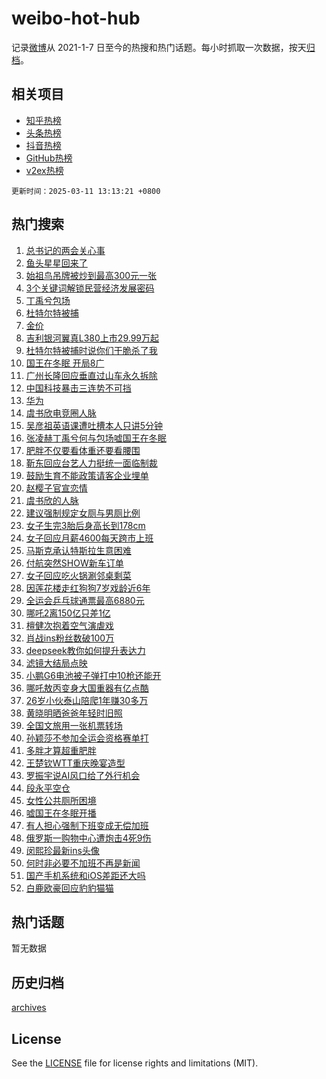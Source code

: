 # weibo-hot-hub

记录[微博](https://www.weibo.com)从 2021-1-7 日至今的热搜和热门话题。每小时抓取一次数据，按天[归档](archives)。

## 相关项目

- [知乎热榜](https://github.com/lonnyzhang423/zhihu-hot-hub)
- [头条热榜](https://github.com/lonnyzhang423/toutiao-hot-hub)
- [抖音热榜](https://github.com/lonnyzhang423/douyin-hot-hub)
- [GitHub热榜](https://github.com/lonnyzhang423/github-hot-hub)
- [v2ex热榜](https://github.com/lonnyzhang423/v2ex-hot-hub)


`更新时间：2025-03-11 13:13:21 +0800`

## 热门搜索

1. [总书记的两会关心事](https://m.weibo.cn/search?containerid=100103type%3D1%26t%3D10%26q%3D%23%E6%80%BB%E4%B9%A6%E8%AE%B0%E7%9A%84%E4%B8%A4%E4%BC%9A%E5%85%B3%E5%BF%83%E4%BA%8B%23&stream_entry_id=51&isnewpage=1&extparam=seat%3D1%26pos%3D0%26cate%3D10103%26filter_type%3Drealtimehot%26q%3D%2523%25E6%2580%25BB%25E4%25B9%25A6%25E8%25AE%25B0%25E7%259A%2584%25E4%25B8%25A4%25E4%25BC%259A%25E5%2585%25B3%25E5%25BF%2583%25E4%25BA%258B%2523%26dgr%3D0%26stream_entry_id%3D51%26c_type%3D51%26display_time%3D1741669999%26pre_seqid%3D17416699999420315971701)
1. [鱼头星星回来了](https://m.weibo.cn/search?containerid=100103type%3D1%26t%3D10%26q%3D%23%E9%B1%BC%E5%A4%B4%E6%98%9F%E6%98%9F%E5%9B%9E%E6%9D%A5%E4%BA%86%23&stream_entry_id=31&isnewpage=1&extparam=seat%3D1%26pos%3D0%26cate%3D5001%26band_rank%3D1%26q%3D%2523%25E9%25B1%25BC%25E5%25A4%25B4%25E6%2598%259F%25E6%2598%259F%25E5%259B%259E%25E6%259D%25A5%25E4%25BA%2586%2523%26dgr%3D0%26stream_entry_id%3D31%26flag%3D1%26lcate%3D5001%26filter_type%3Drealtimehot%26realpos%3D1%26c_type%3D31%26display_time%3D1741669999%26pre_seqid%3D17416699999420315971701)
1. [始祖鸟吊牌被炒到最高300元一张](https://m.weibo.cn/search?containerid=100103type%3D1%26t%3D10%26q%3D%23%E5%A7%8B%E7%A5%96%E9%B8%9F%E5%90%8A%E7%89%8C%E8%A2%AB%E7%82%92%E5%88%B0%E6%9C%80%E9%AB%98300%E5%85%83%E4%B8%80%E5%BC%A0%23&stream_entry_id=31&isnewpage=1&extparam=seat%3D1%26pos%3D1%26cate%3D5001%26band_rank%3D2%26q%3D%2523%25E5%25A7%258B%25E7%25A5%2596%25E9%25B8%259F%25E5%2590%258A%25E7%2589%258C%25E8%25A2%25AB%25E7%2582%2592%25E5%2588%25B0%25E6%259C%2580%25E9%25AB%2598300%25E5%2585%2583%25E4%25B8%2580%25E5%25BC%25A0%2523%26dgr%3D0%26stream_entry_id%3D31%26flag%3D1%26lcate%3D5001%26filter_type%3Drealtimehot%26realpos%3D2%26c_type%3D31%26display_time%3D1741669999%26pre_seqid%3D17416699999420315971701)
1. [3个关键词解锁民营经济发展密码](https://m.weibo.cn/search?containerid=100103type%3D1%26t%3D10%26q%3D%233%E4%B8%AA%E5%85%B3%E9%94%AE%E8%AF%8D%E8%A7%A3%E9%94%81%E6%B0%91%E8%90%A5%E7%BB%8F%E6%B5%8E%E5%8F%91%E5%B1%95%E5%AF%86%E7%A0%81%23&stream_entry_id=31&isnewpage=1&extparam=seat%3D1%26pos%3D2%26cate%3D5001%26band_rank%3D3%26q%3D%25233%25E4%25B8%25AA%25E5%2585%25B3%25E9%2594%25AE%25E8%25AF%258D%25E8%25A7%25A3%25E9%2594%2581%25E6%25B0%2591%25E8%2590%25A5%25E7%25BB%258F%25E6%25B5%258E%25E5%258F%2591%25E5%25B1%2595%25E5%25AF%2586%25E7%25A0%2581%2523%26dgr%3D0%26stream_entry_id%3D31%26flag%3D1%26lcate%3D5001%26filter_type%3Drealtimehot%26realpos%3D3%26c_type%3D31%26display_time%3D1741669999%26pre_seqid%3D17416699999420315971701)
1. [丁禹兮包场](https://m.weibo.cn/search?containerid=100103type%3D1%26t%3D10%26q%3D%E4%B8%81%E7%A6%B9%E5%85%AE%E5%8C%85%E5%9C%BA&stream_entry_id=31&isnewpage=1&extparam=seat%3D1%26pos%3D3%26cate%3D5001%26band_rank%3D4%26q%3D%25E4%25B8%2581%25E7%25A6%25B9%25E5%2585%25AE%25E5%258C%2585%25E5%259C%25BA%26dgr%3D0%26stream_entry_id%3D31%26flag%3D1%26lcate%3D5001%26filter_type%3Drealtimehot%26realpos%3D4%26c_type%3D31%26display_time%3D1741669999%26pre_seqid%3D17416699999420315971701)
1. [杜特尔特被捕](https://m.weibo.cn/search?containerid=100103type%3D1%26t%3D10%26q%3D%23%E6%9D%9C%E7%89%B9%E5%B0%94%E7%89%B9%E8%A2%AB%E6%8D%95%23&stream_entry_id=31&isnewpage=1&extparam=seat%3D1%26pos%3D4%26cate%3D5001%26band_rank%3D5%26q%3D%2523%25E6%259D%259C%25E7%2589%25B9%25E5%25B0%2594%25E7%2589%25B9%25E8%25A2%25AB%25E6%258D%2595%2523%26dgr%3D0%26stream_entry_id%3D31%26flag%3D0%26lcate%3D5001%26filter_type%3Drealtimehot%26realpos%3D5%26c_type%3D31%26display_time%3D1741669999%26pre_seqid%3D17416699999420315971701)
1. [金价](https://m.weibo.cn/search?containerid=100103type%3D1%26t%3D10%26q%3D%E9%87%91%E4%BB%B7&stream_entry_id=31&isnewpage=1&extparam=seat%3D1%26pos%3D5%26cate%3D5001%26band_rank%3D6%26q%3D%25E9%2587%2591%25E4%25BB%25B7%26dgr%3D0%26stream_entry_id%3D31%26flag%3D2%26lcate%3D5001%26filter_type%3Drealtimehot%26realpos%3D6%26c_type%3D31%26display_time%3D1741669999%26pre_seqid%3D17416699999420315971701)
1. [吉利银河翼真L380上市29.99万起](https://m.weibo.cn/search?containerid=100103type%3D1%26t%3D10%26q%3D%23%E5%90%89%E5%88%A9%E9%93%B6%E6%B2%B3%E7%BF%BC%E7%9C%9FL380%E4%B8%8A%E5%B8%8229.99%E4%B8%87%E8%B5%B7%23&stream_entry_id=31&isnewpage=1&extparam=seat%3D1%26pos%3D6%26cate%3D5001%26band_rank%3D7%26q%3D%2523%25E5%2590%2589%25E5%2588%25A9%25E9%2593%25B6%25E6%25B2%25B3%25E7%25BF%25BC%25E7%259C%259FL380%25E4%25B8%258A%25E5%25B8%258229.99%25E4%25B8%2587%25E8%25B5%25B7%2523%26dgr%3D0%26stream_entry_id%3D31%26adid%3D278827%26c_type%3D31%26is_ad_pos%3D1%26filter_type%3Drealtimehot%26topic_ad%3D1%26lcate%3D5001%26display_time%3D1741669999%26pre_seqid%3D17416699999420315971701)
1. [杜特尔特被捕时说你们干脆杀了我](https://m.weibo.cn/search?containerid=100103type%3D1%26t%3D10%26q%3D%23%E6%9D%9C%E7%89%B9%E5%B0%94%E7%89%B9%E8%A2%AB%E6%8D%95%E6%97%B6%E8%AF%B4%E4%BD%A0%E4%BB%AC%E5%B9%B2%E8%84%86%E6%9D%80%E4%BA%86%E6%88%91%23&stream_entry_id=31&isnewpage=1&extparam=seat%3D1%26pos%3D7%26cate%3D5001%26band_rank%3D7%26q%3D%2523%25E6%259D%259C%25E7%2589%25B9%25E5%25B0%2594%25E7%2589%25B9%25E8%25A2%25AB%25E6%258D%2595%25E6%2597%25B6%25E8%25AF%25B4%25E4%25BD%25A0%25E4%25BB%25AC%25E5%25B9%25B2%25E8%2584%2586%25E6%259D%2580%25E4%25BA%2586%25E6%2588%2591%2523%26dgr%3D0%26stream_entry_id%3D31%26flag%3D1%26lcate%3D5001%26filter_type%3Drealtimehot%26realpos%3D7%26c_type%3D31%26display_time%3D1741669999%26pre_seqid%3D17416699999420315971701)
1. [国王在冬眠 开局8广](https://m.weibo.cn/search?containerid=100103type%3D1%26t%3D10%26q%3D%E5%9B%BD%E7%8E%8B%E5%9C%A8%E5%86%AC%E7%9C%A0+%E5%BC%80%E5%B1%808%E5%B9%BF&stream_entry_id=31&isnewpage=1&extparam=seat%3D1%26pos%3D8%26cate%3D5001%26band_rank%3D8%26q%3D%25E5%259B%25BD%25E7%258E%258B%25E5%259C%25A8%25E5%2586%25AC%25E7%259C%25A0%2520%25E5%25BC%2580%25E5%25B1%25808%25E5%25B9%25BF%26dgr%3D0%26stream_entry_id%3D31%26flag%3D1%26lcate%3D5001%26filter_type%3Drealtimehot%26realpos%3D8%26c_type%3D31%26display_time%3D1741669999%26pre_seqid%3D17416699999420315971701)
1. [广州长隆回应垂直过山车永久拆除](https://m.weibo.cn/search?containerid=100103type%3D1%26t%3D10%26q%3D%23%E5%B9%BF%E5%B7%9E%E9%95%BF%E9%9A%86%E5%9B%9E%E5%BA%94%E5%9E%82%E7%9B%B4%E8%BF%87%E5%B1%B1%E8%BD%A6%E6%B0%B8%E4%B9%85%E6%8B%86%E9%99%A4%23&stream_entry_id=31&isnewpage=1&extparam=seat%3D1%26pos%3D9%26cate%3D5001%26band_rank%3D9%26q%3D%2523%25E5%25B9%25BF%25E5%25B7%259E%25E9%2595%25BF%25E9%259A%2586%25E5%259B%259E%25E5%25BA%2594%25E5%259E%2582%25E7%259B%25B4%25E8%25BF%2587%25E5%25B1%25B1%25E8%25BD%25A6%25E6%25B0%25B8%25E4%25B9%2585%25E6%258B%2586%25E9%2599%25A4%2523%26dgr%3D0%26stream_entry_id%3D31%26flag%3D0%26lcate%3D5001%26filter_type%3Drealtimehot%26realpos%3D9%26c_type%3D31%26display_time%3D1741669999%26pre_seqid%3D17416699999420315971701)
1. [中国科技暴击三连势不可挡](https://m.weibo.cn/search?containerid=100103type%3D1%26t%3D10%26q%3D%23%E4%B8%AD%E5%9B%BD%E7%A7%91%E6%8A%80%E6%9A%B4%E5%87%BB%E4%B8%89%E8%BF%9E%E5%8A%BF%E4%B8%8D%E5%8F%AF%E6%8C%A1%23&stream_entry_id=31&isnewpage=1&extparam=seat%3D1%26pos%3D10%26cate%3D5001%26band_rank%3D10%26q%3D%2523%25E4%25B8%25AD%25E5%259B%25BD%25E7%25A7%2591%25E6%258A%2580%25E6%259A%25B4%25E5%2587%25BB%25E4%25B8%2589%25E8%25BF%259E%25E5%258A%25BF%25E4%25B8%258D%25E5%258F%25AF%25E6%258C%25A1%2523%26dgr%3D0%26stream_entry_id%3D31%26flag%3D0%26lcate%3D5001%26filter_type%3Drealtimehot%26realpos%3D10%26c_type%3D31%26display_time%3D1741669999%26pre_seqid%3D17416699999420315971701)
1. [华为](https://m.weibo.cn/search?containerid=100103type%3D1%26t%3D10%26q%3D%E5%8D%8E%E4%B8%BA&stream_entry_id=31&isnewpage=1&extparam=seat%3D1%26pos%3D11%26cate%3D5001%26band_rank%3D11%26q%3D%25E5%258D%258E%25E4%25B8%25BA%26dgr%3D0%26stream_entry_id%3D31%26flag%3D1%26lcate%3D5001%26filter_type%3Drealtimehot%26realpos%3D11%26c_type%3D31%26display_time%3D1741669999%26pre_seqid%3D17416699999420315971701)
1. [虞书欣电竞圈人脉](https://m.weibo.cn/search?containerid=100103type%3D1%26t%3D10%26q%3D%23%E8%99%9E%E4%B9%A6%E6%AC%A3%E7%94%B5%E7%AB%9E%E5%9C%88%E4%BA%BA%E8%84%89%23&stream_entry_id=31&isnewpage=1&extparam=seat%3D1%26pos%3D12%26cate%3D5001%26band_rank%3D12%26q%3D%2523%25E8%2599%259E%25E4%25B9%25A6%25E6%25AC%25A3%25E7%2594%25B5%25E7%25AB%259E%25E5%259C%2588%25E4%25BA%25BA%25E8%2584%2589%2523%26dgr%3D0%26stream_entry_id%3D31%26flag%3D1%26lcate%3D5001%26filter_type%3Drealtimehot%26realpos%3D12%26c_type%3D31%26display_time%3D1741669999%26pre_seqid%3D17416699999420315971701)
1. [吴彦祖英语课遭吐槽本人只讲5分钟](https://m.weibo.cn/search?containerid=100103type%3D1%26t%3D10%26q%3D%23%E5%90%B4%E5%BD%A6%E7%A5%96%E8%8B%B1%E8%AF%AD%E8%AF%BE%E9%81%AD%E5%90%90%E6%A7%BD%E6%9C%AC%E4%BA%BA%E5%8F%AA%E8%AE%B25%E5%88%86%E9%92%9F%23&stream_entry_id=31&isnewpage=1&extparam=seat%3D1%26pos%3D13%26cate%3D5001%26band_rank%3D13%26q%3D%2523%25E5%2590%25B4%25E5%25BD%25A6%25E7%25A5%2596%25E8%258B%25B1%25E8%25AF%25AD%25E8%25AF%25BE%25E9%2581%25AD%25E5%2590%2590%25E6%25A7%25BD%25E6%259C%25AC%25E4%25BA%25BA%25E5%258F%25AA%25E8%25AE%25B25%25E5%2588%2586%25E9%2592%259F%2523%26dgr%3D0%26stream_entry_id%3D31%26flag%3D1%26lcate%3D5001%26filter_type%3Drealtimehot%26realpos%3D13%26c_type%3D31%26display_time%3D1741669999%26pre_seqid%3D17416699999420315971701)
1. [张凌赫丁禹兮何与包场嘘国王在冬眠](https://m.weibo.cn/search?containerid=100103type%3D1%26t%3D10%26q%3D%23%E5%BC%A0%E5%87%8C%E8%B5%AB%E4%B8%81%E7%A6%B9%E5%85%AE%E4%BD%95%E4%B8%8E%E5%8C%85%E5%9C%BA%E5%98%98%E5%9B%BD%E7%8E%8B%E5%9C%A8%E5%86%AC%E7%9C%A0%23&stream_entry_id=31&isnewpage=1&extparam=seat%3D1%26pos%3D14%26cate%3D5001%26band_rank%3D14%26q%3D%2523%25E5%25BC%25A0%25E5%2587%258C%25E8%25B5%25AB%25E4%25B8%2581%25E7%25A6%25B9%25E5%2585%25AE%25E4%25BD%2595%25E4%25B8%258E%25E5%258C%2585%25E5%259C%25BA%25E5%2598%2598%25E5%259B%25BD%25E7%258E%258B%25E5%259C%25A8%25E5%2586%25AC%25E7%259C%25A0%2523%26dgr%3D0%26stream_entry_id%3D31%26flag%3D1%26lcate%3D5001%26filter_type%3Drealtimehot%26realpos%3D14%26c_type%3D31%26display_time%3D1741669999%26pre_seqid%3D17416699999420315971701)
1. [肥胖不仅要看体重还要看腰围](https://m.weibo.cn/search?containerid=100103type%3D1%26t%3D10%26q%3D%23%E8%82%A5%E8%83%96%E4%B8%8D%E4%BB%85%E8%A6%81%E7%9C%8B%E4%BD%93%E9%87%8D%E8%BF%98%E8%A6%81%E7%9C%8B%E8%85%B0%E5%9B%B4%23&stream_entry_id=31&isnewpage=1&extparam=seat%3D1%26pos%3D15%26cate%3D5001%26band_rank%3D15%26q%3D%2523%25E8%2582%25A5%25E8%2583%2596%25E4%25B8%258D%25E4%25BB%2585%25E8%25A6%2581%25E7%259C%258B%25E4%25BD%2593%25E9%2587%258D%25E8%25BF%2598%25E8%25A6%2581%25E7%259C%258B%25E8%2585%25B0%25E5%259B%25B4%2523%26dgr%3D0%26stream_entry_id%3D31%26flag%3D1%26lcate%3D5001%26filter_type%3Drealtimehot%26realpos%3D15%26c_type%3D31%26display_time%3D1741669999%26pre_seqid%3D17416699999420315971701)
1. [靳东回应台艺人力挺统一面临制裁](https://m.weibo.cn/search?containerid=100103type%3D1%26t%3D10%26q%3D%23%E9%9D%B3%E4%B8%9C%E5%9B%9E%E5%BA%94%E5%8F%B0%E8%89%BA%E4%BA%BA%E5%8A%9B%E6%8C%BA%E7%BB%9F%E4%B8%80%E9%9D%A2%E4%B8%B4%E5%88%B6%E8%A3%81%23&stream_entry_id=31&isnewpage=1&extparam=seat%3D1%26pos%3D16%26cate%3D5001%26band_rank%3D16%26q%3D%2523%25E9%259D%25B3%25E4%25B8%259C%25E5%259B%259E%25E5%25BA%2594%25E5%258F%25B0%25E8%2589%25BA%25E4%25BA%25BA%25E5%258A%259B%25E6%258C%25BA%25E7%25BB%259F%25E4%25B8%2580%25E9%259D%25A2%25E4%25B8%25B4%25E5%2588%25B6%25E8%25A3%2581%2523%26dgr%3D0%26stream_entry_id%3D31%26flag%3D0%26lcate%3D5001%26filter_type%3Drealtimehot%26realpos%3D16%26c_type%3D31%26display_time%3D1741669999%26pre_seqid%3D17416699999420315971701)
1. [鼓励生育不能政策请客企业埋单](https://m.weibo.cn/search?containerid=100103type%3D1%26t%3D10%26q%3D%23%E9%BC%93%E5%8A%B1%E7%94%9F%E8%82%B2%E4%B8%8D%E8%83%BD%E6%94%BF%E7%AD%96%E8%AF%B7%E5%AE%A2%E4%BC%81%E4%B8%9A%E5%9F%8B%E5%8D%95%23&stream_entry_id=31&isnewpage=1&extparam=seat%3D1%26pos%3D17%26cate%3D5001%26band_rank%3D17%26q%3D%2523%25E9%25BC%2593%25E5%258A%25B1%25E7%2594%259F%25E8%2582%25B2%25E4%25B8%258D%25E8%2583%25BD%25E6%2594%25BF%25E7%25AD%2596%25E8%25AF%25B7%25E5%25AE%25A2%25E4%25BC%2581%25E4%25B8%259A%25E5%259F%258B%25E5%258D%2595%2523%26dgr%3D0%26stream_entry_id%3D31%26flag%3D1%26lcate%3D5001%26filter_type%3Drealtimehot%26realpos%3D17%26c_type%3D31%26display_time%3D1741669999%26pre_seqid%3D17416699999420315971701)
1. [赵樱子官宣恋情](https://m.weibo.cn/search?containerid=100103type%3D1%26t%3D10%26q%3D%23%E8%B5%B5%E6%A8%B1%E5%AD%90%E5%AE%98%E5%AE%A3%E6%81%8B%E6%83%85%23&stream_entry_id=31&isnewpage=1&extparam=seat%3D1%26pos%3D18%26cate%3D5001%26band_rank%3D18%26q%3D%2523%25E8%25B5%25B5%25E6%25A8%25B1%25E5%25AD%2590%25E5%25AE%2598%25E5%25AE%25A3%25E6%2581%258B%25E6%2583%2585%2523%26dgr%3D0%26stream_entry_id%3D31%26flag%3D2%26lcate%3D5001%26filter_type%3Drealtimehot%26realpos%3D18%26c_type%3D31%26display_time%3D1741669999%26pre_seqid%3D17416699999420315971701)
1. [虞书欣的人脉](https://m.weibo.cn/search?containerid=100103type%3D1%26t%3D10%26q%3D%23%E8%99%9E%E4%B9%A6%E6%AC%A3%E7%9A%84%E4%BA%BA%E8%84%89%23&stream_entry_id=31&isnewpage=1&extparam=seat%3D1%26pos%3D19%26cate%3D5001%26band_rank%3D19%26q%3D%2523%25E8%2599%259E%25E4%25B9%25A6%25E6%25AC%25A3%25E7%259A%2584%25E4%25BA%25BA%25E8%2584%2589%2523%26dgr%3D0%26stream_entry_id%3D31%26flag%3D1%26lcate%3D5001%26filter_type%3Drealtimehot%26realpos%3D19%26c_type%3D31%26display_time%3D1741669999%26pre_seqid%3D17416699999420315971701)
1. [建议强制规定女厕与男厕比例](https://m.weibo.cn/search?containerid=100103type%3D1%26t%3D10%26q%3D%23%E5%BB%BA%E8%AE%AE%E5%BC%BA%E5%88%B6%E8%A7%84%E5%AE%9A%E5%A5%B3%E5%8E%95%E4%B8%8E%E7%94%B7%E5%8E%95%E6%AF%94%E4%BE%8B%23&stream_entry_id=31&isnewpage=1&extparam=seat%3D1%26pos%3D20%26cate%3D5001%26band_rank%3D20%26q%3D%2523%25E5%25BB%25BA%25E8%25AE%25AE%25E5%25BC%25BA%25E5%2588%25B6%25E8%25A7%2584%25E5%25AE%259A%25E5%25A5%25B3%25E5%258E%2595%25E4%25B8%258E%25E7%2594%25B7%25E5%258E%2595%25E6%25AF%2594%25E4%25BE%258B%2523%26dgr%3D0%26stream_entry_id%3D31%26flag%3D1%26lcate%3D5001%26filter_type%3Drealtimehot%26realpos%3D20%26c_type%3D31%26display_time%3D1741669999%26pre_seqid%3D17416699999420315971701)
1. [女子生完3胎后身高长到178cm](https://m.weibo.cn/search?containerid=100103type%3D1%26t%3D10%26q%3D%23%E5%A5%B3%E5%AD%90%E7%94%9F%E5%AE%8C3%E8%83%8E%E5%90%8E%E8%BA%AB%E9%AB%98%E9%95%BF%E5%88%B0178cm%23&stream_entry_id=31&isnewpage=1&extparam=seat%3D1%26pos%3D21%26cate%3D5001%26band_rank%3D21%26q%3D%2523%25E5%25A5%25B3%25E5%25AD%2590%25E7%2594%259F%25E5%25AE%258C3%25E8%2583%258E%25E5%2590%258E%25E8%25BA%25AB%25E9%25AB%2598%25E9%2595%25BF%25E5%2588%25B0178cm%2523%26dgr%3D0%26stream_entry_id%3D31%26flag%3D0%26lcate%3D5001%26filter_type%3Drealtimehot%26realpos%3D21%26c_type%3D31%26display_time%3D1741669999%26pre_seqid%3D17416699999420315971701)
1. [女子回应月薪4600每天跨市上班](https://m.weibo.cn/search?containerid=100103type%3D1%26t%3D10%26q%3D%23%E5%A5%B3%E5%AD%90%E5%9B%9E%E5%BA%94%E6%9C%88%E8%96%AA4600%E6%AF%8F%E5%A4%A9%E8%B7%A8%E5%B8%82%E4%B8%8A%E7%8F%AD%23&stream_entry_id=31&isnewpage=1&extparam=seat%3D1%26pos%3D22%26cate%3D5001%26band_rank%3D22%26q%3D%2523%25E5%25A5%25B3%25E5%25AD%2590%25E5%259B%259E%25E5%25BA%2594%25E6%259C%2588%25E8%2596%25AA4600%25E6%25AF%258F%25E5%25A4%25A9%25E8%25B7%25A8%25E5%25B8%2582%25E4%25B8%258A%25E7%258F%25AD%2523%26dgr%3D0%26stream_entry_id%3D31%26flag%3D0%26lcate%3D5001%26filter_type%3Drealtimehot%26realpos%3D22%26c_type%3D31%26display_time%3D1741669999%26pre_seqid%3D17416699999420315971701)
1. [马斯克承认特斯拉生意困难](https://m.weibo.cn/search?containerid=100103type%3D1%26t%3D10%26q%3D%23%E9%A9%AC%E6%96%AF%E5%85%8B%E6%89%BF%E8%AE%A4%E7%89%B9%E6%96%AF%E6%8B%89%E7%94%9F%E6%84%8F%E5%9B%B0%E9%9A%BE%23&stream_entry_id=31&isnewpage=1&extparam=seat%3D1%26pos%3D23%26cate%3D5001%26band_rank%3D23%26q%3D%2523%25E9%25A9%25AC%25E6%2596%25AF%25E5%2585%258B%25E6%2589%25BF%25E8%25AE%25A4%25E7%2589%25B9%25E6%2596%25AF%25E6%258B%2589%25E7%2594%259F%25E6%2584%258F%25E5%259B%25B0%25E9%259A%25BE%2523%26dgr%3D0%26stream_entry_id%3D31%26flag%3D1%26lcate%3D5001%26filter_type%3Drealtimehot%26realpos%3D23%26c_type%3D31%26display_time%3D1741669999%26pre_seqid%3D17416699999420315971701)
1. [付航突然SHOW新车订单](https://m.weibo.cn/search?containerid=100103type%3D1%26t%3D10%26q%3D%23%E4%BB%98%E8%88%AA%E7%AA%81%E7%84%B6SHOW%E6%96%B0%E8%BD%A6%E8%AE%A2%E5%8D%95%23&stream_entry_id=31&isnewpage=1&extparam=seat%3D1%26pos%3D24%26cate%3D5001%26band_rank%3D24%26q%3D%2523%25E4%25BB%2598%25E8%2588%25AA%25E7%25AA%2581%25E7%2584%25B6SHOW%25E6%2596%25B0%25E8%25BD%25A6%25E8%25AE%25A2%25E5%258D%2595%2523%26dgr%3D0%26stream_entry_id%3D31%26adid%3D278814%26flag%3D1%26c_type%3D31%26filter_type%3Drealtimehot%26realpos%3D24%26lcate%3D5001%26display_time%3D1741669999%26pre_seqid%3D17416699999420315971701)
1. [女子回应吃火锅涮邻桌剩菜](https://m.weibo.cn/search?containerid=100103type%3D1%26t%3D10%26q%3D%23%E5%A5%B3%E5%AD%90%E5%9B%9E%E5%BA%94%E5%90%83%E7%81%AB%E9%94%85%E6%B6%AE%E9%82%BB%E6%A1%8C%E5%89%A9%E8%8F%9C%23&stream_entry_id=31&isnewpage=1&extparam=seat%3D1%26pos%3D25%26cate%3D5001%26band_rank%3D25%26q%3D%2523%25E5%25A5%25B3%25E5%25AD%2590%25E5%259B%259E%25E5%25BA%2594%25E5%2590%2583%25E7%2581%25AB%25E9%2594%2585%25E6%25B6%25AE%25E9%2582%25BB%25E6%25A1%258C%25E5%2589%25A9%25E8%258F%259C%2523%26dgr%3D0%26stream_entry_id%3D31%26flag%3D1%26lcate%3D5001%26filter_type%3Drealtimehot%26realpos%3D25%26c_type%3D31%26display_time%3D1741669999%26pre_seqid%3D17416699999420315971701)
1. [因莲花楼走红狗狗7岁戏龄近6年](https://m.weibo.cn/search?containerid=100103type%3D1%26t%3D10%26q%3D%23%E5%9B%A0%E8%8E%B2%E8%8A%B1%E6%A5%BC%E8%B5%B0%E7%BA%A2%E7%8B%97%E7%8B%977%E5%B2%81%E6%88%8F%E9%BE%84%E8%BF%916%E5%B9%B4%23&stream_entry_id=31&isnewpage=1&extparam=seat%3D1%26pos%3D26%26cate%3D5001%26band_rank%3D26%26q%3D%2523%25E5%259B%25A0%25E8%258E%25B2%25E8%258A%25B1%25E6%25A5%25BC%25E8%25B5%25B0%25E7%25BA%25A2%25E7%258B%2597%25E7%258B%25977%25E5%25B2%2581%25E6%2588%258F%25E9%25BE%2584%25E8%25BF%25916%25E5%25B9%25B4%2523%26dgr%3D0%26stream_entry_id%3D31%26flag%3D0%26lcate%3D5001%26filter_type%3Drealtimehot%26realpos%3D26%26c_type%3D31%26display_time%3D1741669999%26pre_seqid%3D17416699999420315971701)
1. [全运会乒乓球通票最高6880元](https://m.weibo.cn/search?containerid=100103type%3D1%26t%3D10%26q%3D%23%E5%85%A8%E8%BF%90%E4%BC%9A%E4%B9%92%E4%B9%93%E7%90%83%E9%80%9A%E7%A5%A8%E6%9C%80%E9%AB%986880%E5%85%83%23&stream_entry_id=31&isnewpage=1&extparam=seat%3D1%26pos%3D27%26cate%3D5001%26band_rank%3D27%26q%3D%2523%25E5%2585%25A8%25E8%25BF%2590%25E4%25BC%259A%25E4%25B9%2592%25E4%25B9%2593%25E7%2590%2583%25E9%2580%259A%25E7%25A5%25A8%25E6%259C%2580%25E9%25AB%25986880%25E5%2585%2583%2523%26dgr%3D0%26stream_entry_id%3D31%26flag%3D1%26lcate%3D5001%26filter_type%3Drealtimehot%26realpos%3D27%26c_type%3D31%26display_time%3D1741669999%26pre_seqid%3D17416699999420315971701)
1. [哪吒2离150亿只差1亿](https://m.weibo.cn/search?containerid=100103type%3D1%26t%3D10%26q%3D%23%E5%93%AA%E5%90%922%E7%A6%BB150%E4%BA%BF%E5%8F%AA%E5%B7%AE1%E4%BA%BF%23&stream_entry_id=31&isnewpage=1&extparam=seat%3D1%26pos%3D28%26cate%3D5001%26band_rank%3D28%26q%3D%2523%25E5%2593%25AA%25E5%2590%25922%25E7%25A6%25BB150%25E4%25BA%25BF%25E5%258F%25AA%25E5%25B7%25AE1%25E4%25BA%25BF%2523%26dgr%3D0%26stream_entry_id%3D31%26flag%3D1%26lcate%3D5001%26filter_type%3Drealtimehot%26realpos%3D28%26c_type%3D31%26display_time%3D1741669999%26pre_seqid%3D17416699999420315971701)
1. [檀健次抱着空气演虐戏](https://m.weibo.cn/search?containerid=100103type%3D1%26t%3D10%26q%3D%23%E6%AA%80%E5%81%A5%E6%AC%A1%E6%8A%B1%E7%9D%80%E7%A9%BA%E6%B0%94%E6%BC%94%E8%99%90%E6%88%8F%23&stream_entry_id=31&isnewpage=1&extparam=seat%3D1%26pos%3D29%26cate%3D5001%26band_rank%3D29%26q%3D%2523%25E6%25AA%2580%25E5%2581%25A5%25E6%25AC%25A1%25E6%258A%25B1%25E7%259D%2580%25E7%25A9%25BA%25E6%25B0%2594%25E6%25BC%2594%25E8%2599%2590%25E6%2588%258F%2523%26dgr%3D0%26stream_entry_id%3D31%26flag%3D1%26lcate%3D5001%26filter_type%3Drealtimehot%26realpos%3D29%26c_type%3D31%26display_time%3D1741669999%26pre_seqid%3D17416699999420315971701)
1. [肖战ins粉丝数破100万](https://m.weibo.cn/search?containerid=100103type%3D1%26t%3D10%26q%3D%23%E8%82%96%E6%88%98ins%E7%B2%89%E4%B8%9D%E6%95%B0%E7%A0%B4100%E4%B8%87%23&stream_entry_id=31&isnewpage=1&extparam=seat%3D1%26pos%3D30%26cate%3D5001%26band_rank%3D30%26q%3D%2523%25E8%2582%2596%25E6%2588%2598ins%25E7%25B2%2589%25E4%25B8%259D%25E6%2595%25B0%25E7%25A0%25B4100%25E4%25B8%2587%2523%26dgr%3D0%26stream_entry_id%3D31%26flag%3D1%26lcate%3D5001%26filter_type%3Drealtimehot%26realpos%3D30%26c_type%3D31%26display_time%3D1741669999%26pre_seqid%3D17416699999420315971701)
1. [deepseek教你如何提升表达力](https://m.weibo.cn/search?containerid=100103type%3D1%26t%3D10%26q%3Ddeepseek%E6%95%99%E4%BD%A0%E5%A6%82%E4%BD%95%E6%8F%90%E5%8D%87%E8%A1%A8%E8%BE%BE%E5%8A%9B&stream_entry_id=31&isnewpage=1&extparam=seat%3D1%26pos%3D31%26cate%3D5001%26band_rank%3D31%26q%3Ddeepseek%25E6%2595%2599%25E4%25BD%25A0%25E5%25A6%2582%25E4%25BD%2595%25E6%258F%2590%25E5%258D%2587%25E8%25A1%25A8%25E8%25BE%25BE%25E5%258A%259B%26dgr%3D0%26stream_entry_id%3D31%26flag%3D0%26lcate%3D5001%26filter_type%3Drealtimehot%26realpos%3D31%26c_type%3D31%26display_time%3D1741669999%26pre_seqid%3D17416699999420315971701)
1. [滤镜大结局点映](https://m.weibo.cn/search?containerid=100103type%3D1%26t%3D10%26q%3D%23%E6%BB%A4%E9%95%9C%E5%A4%A7%E7%BB%93%E5%B1%80%E7%82%B9%E6%98%A0%23&stream_entry_id=31&isnewpage=1&extparam=seat%3D1%26pos%3D32%26cate%3D5001%26band_rank%3D32%26q%3D%2523%25E6%25BB%25A4%25E9%2595%259C%25E5%25A4%25A7%25E7%25BB%2593%25E5%25B1%2580%25E7%2582%25B9%25E6%2598%25A0%2523%26dgr%3D0%26stream_entry_id%3D31%26flag%3D1%26lcate%3D5001%26filter_type%3Drealtimehot%26realpos%3D32%26c_type%3D31%26display_time%3D1741669999%26pre_seqid%3D17416699999420315971701)
1. [小鹏G6电池被子弹打中10枪还能开](https://m.weibo.cn/search?containerid=100103type%3D1%26t%3D10%26q%3D%23%E5%B0%8F%E9%B9%8FG6%E7%94%B5%E6%B1%A0%E8%A2%AB%E5%AD%90%E5%BC%B9%E6%89%93%E4%B8%AD10%E6%9E%AA%E8%BF%98%E8%83%BD%E5%BC%80%23&stream_entry_id=31&isnewpage=1&extparam=seat%3D1%26pos%3D33%26cate%3D5001%26band_rank%3D33%26q%3D%2523%25E5%25B0%258F%25E9%25B9%258FG6%25E7%2594%25B5%25E6%25B1%25A0%25E8%25A2%25AB%25E5%25AD%2590%25E5%25BC%25B9%25E6%2589%2593%25E4%25B8%25AD10%25E6%259E%25AA%25E8%25BF%2598%25E8%2583%25BD%25E5%25BC%2580%2523%26dgr%3D0%26stream_entry_id%3D31%26adid%3D278824%26flag%3D1%26c_type%3D31%26filter_type%3Drealtimehot%26realpos%3D33%26lcate%3D5001%26display_time%3D1741669999%26pre_seqid%3D17416699999420315971701)
1. [哪吒敖丙变身大国重器有亿点酷](https://m.weibo.cn/search?containerid=100103type%3D1%26t%3D10%26q%3D%23%E5%93%AA%E5%90%92%E6%95%96%E4%B8%99%E5%8F%98%E8%BA%AB%E5%A4%A7%E5%9B%BD%E9%87%8D%E5%99%A8%E6%9C%89%E4%BA%BF%E7%82%B9%E9%85%B7%23&stream_entry_id=31&isnewpage=1&extparam=seat%3D1%26pos%3D34%26cate%3D5001%26band_rank%3D34%26q%3D%2523%25E5%2593%25AA%25E5%2590%2592%25E6%2595%2596%25E4%25B8%2599%25E5%258F%2598%25E8%25BA%25AB%25E5%25A4%25A7%25E5%259B%25BD%25E9%2587%258D%25E5%2599%25A8%25E6%259C%2589%25E4%25BA%25BF%25E7%2582%25B9%25E9%2585%25B7%2523%26dgr%3D0%26stream_entry_id%3D31%26flag%3D0%26lcate%3D5001%26filter_type%3Drealtimehot%26realpos%3D34%26c_type%3D31%26display_time%3D1741669999%26pre_seqid%3D17416699999420315971701)
1. [26岁小伙泰山陪爬1年赚30多万](https://m.weibo.cn/search?containerid=100103type%3D1%26t%3D10%26q%3D%2326%E5%B2%81%E5%B0%8F%E4%BC%99%E6%B3%B0%E5%B1%B1%E9%99%AA%E7%88%AC1%E5%B9%B4%E8%B5%9A30%E5%A4%9A%E4%B8%87%23&stream_entry_id=31&isnewpage=1&extparam=seat%3D1%26pos%3D35%26cate%3D5001%26band_rank%3D35%26q%3D%252326%25E5%25B2%2581%25E5%25B0%258F%25E4%25BC%2599%25E6%25B3%25B0%25E5%25B1%25B1%25E9%2599%25AA%25E7%2588%25AC1%25E5%25B9%25B4%25E8%25B5%259A30%25E5%25A4%259A%25E4%25B8%2587%2523%26dgr%3D0%26stream_entry_id%3D31%26flag%3D0%26lcate%3D5001%26filter_type%3Drealtimehot%26realpos%3D35%26c_type%3D31%26display_time%3D1741669999%26pre_seqid%3D17416699999420315971701)
1. [黄晓明晒爸爸年轻时旧照](https://m.weibo.cn/search?containerid=100103type%3D1%26t%3D10%26q%3D%23%E9%BB%84%E6%99%93%E6%98%8E%E6%99%92%E7%88%B8%E7%88%B8%E5%B9%B4%E8%BD%BB%E6%97%B6%E6%97%A7%E7%85%A7%23&stream_entry_id=31&isnewpage=1&extparam=seat%3D1%26pos%3D36%26cate%3D5001%26band_rank%3D36%26q%3D%2523%25E9%25BB%2584%25E6%2599%2593%25E6%2598%258E%25E6%2599%2592%25E7%2588%25B8%25E7%2588%25B8%25E5%25B9%25B4%25E8%25BD%25BB%25E6%2597%25B6%25E6%2597%25A7%25E7%2585%25A7%2523%26dgr%3D0%26stream_entry_id%3D31%26flag%3D1%26lcate%3D5001%26filter_type%3Drealtimehot%26realpos%3D36%26c_type%3D31%26display_time%3D1741669999%26pre_seqid%3D17416699999420315971701)
1. [全国文旅用一张机票转场](https://m.weibo.cn/search?containerid=100103type%3D1%26t%3D10%26q%3D%E5%85%A8%E5%9B%BD%E6%96%87%E6%97%85%E7%94%A8%E4%B8%80%E5%BC%A0%E6%9C%BA%E7%A5%A8%E8%BD%AC%E5%9C%BA&stream_entry_id=31&isnewpage=1&extparam=seat%3D1%26pos%3D37%26cate%3D5001%26band_rank%3D37%26q%3D%25E5%2585%25A8%25E5%259B%25BD%25E6%2596%2587%25E6%2597%2585%25E7%2594%25A8%25E4%25B8%2580%25E5%25BC%25A0%25E6%259C%25BA%25E7%25A5%25A8%25E8%25BD%25AC%25E5%259C%25BA%26dgr%3D0%26stream_entry_id%3D31%26flag%3D1%26lcate%3D5001%26filter_type%3Drealtimehot%26realpos%3D37%26c_type%3D31%26display_time%3D1741669999%26pre_seqid%3D17416699999420315971701)
1. [孙颖莎不参加全运会资格赛单打](https://m.weibo.cn/search?containerid=100103type%3D1%26t%3D10%26q%3D%23%E5%AD%99%E9%A2%96%E8%8E%8E%E4%B8%8D%E5%8F%82%E5%8A%A0%E5%85%A8%E8%BF%90%E4%BC%9A%E8%B5%84%E6%A0%BC%E8%B5%9B%E5%8D%95%E6%89%93%23&stream_entry_id=31&isnewpage=1&extparam=seat%3D1%26pos%3D38%26cate%3D5001%26band_rank%3D38%26q%3D%2523%25E5%25AD%2599%25E9%25A2%2596%25E8%258E%258E%25E4%25B8%258D%25E5%258F%2582%25E5%258A%25A0%25E5%2585%25A8%25E8%25BF%2590%25E4%25BC%259A%25E8%25B5%2584%25E6%25A0%25BC%25E8%25B5%259B%25E5%258D%2595%25E6%2589%2593%2523%26dgr%3D0%26stream_entry_id%3D31%26flag%3D1%26lcate%3D5001%26filter_type%3Drealtimehot%26realpos%3D38%26c_type%3D31%26display_time%3D1741669999%26pre_seqid%3D17416699999420315971701)
1. [多胖才算超重肥胖](https://m.weibo.cn/search?containerid=100103type%3D1%26t%3D10%26q%3D%23%E5%A4%9A%E8%83%96%E6%89%8D%E7%AE%97%E8%B6%85%E9%87%8D%E8%82%A5%E8%83%96%23&stream_entry_id=31&isnewpage=1&extparam=seat%3D1%26pos%3D39%26cate%3D5001%26band_rank%3D39%26q%3D%2523%25E5%25A4%259A%25E8%2583%2596%25E6%2589%258D%25E7%25AE%2597%25E8%25B6%2585%25E9%2587%258D%25E8%2582%25A5%25E8%2583%2596%2523%26dgr%3D0%26stream_entry_id%3D31%26flag%3D0%26lcate%3D5001%26filter_type%3Drealtimehot%26realpos%3D39%26c_type%3D31%26display_time%3D1741669999%26pre_seqid%3D17416699999420315971701)
1. [王楚钦WTT重庆晚宴造型](https://m.weibo.cn/search?containerid=100103type%3D1%26t%3D10%26q%3D%E7%8E%8B%E6%A5%9A%E9%92%A6WTT%E9%87%8D%E5%BA%86%E6%99%9A%E5%AE%B4%E9%80%A0%E5%9E%8B&stream_entry_id=31&isnewpage=1&extparam=seat%3D1%26pos%3D40%26cate%3D5001%26band_rank%3D40%26q%3D%25E7%258E%258B%25E6%25A5%259A%25E9%2592%25A6WTT%25E9%2587%258D%25E5%25BA%2586%25E6%2599%259A%25E5%25AE%25B4%25E9%2580%25A0%25E5%259E%258B%26dgr%3D0%26stream_entry_id%3D31%26flag%3D1%26lcate%3D5001%26filter_type%3Drealtimehot%26realpos%3D40%26c_type%3D31%26display_time%3D1741669999%26pre_seqid%3D17416699999420315971701)
1. [罗振宇说AI风口给了外行机会](https://m.weibo.cn/search?containerid=100103type%3D1%26t%3D10%26q%3D%23%E7%BD%97%E6%8C%AF%E5%AE%87%E8%AF%B4AI%E9%A3%8E%E5%8F%A3%E7%BB%99%E4%BA%86%E5%A4%96%E8%A1%8C%E6%9C%BA%E4%BC%9A%23&stream_entry_id=31&isnewpage=1&extparam=seat%3D1%26pos%3D41%26cate%3D5001%26band_rank%3D41%26q%3D%2523%25E7%25BD%2597%25E6%258C%25AF%25E5%25AE%2587%25E8%25AF%25B4AI%25E9%25A3%258E%25E5%258F%25A3%25E7%25BB%2599%25E4%25BA%2586%25E5%25A4%2596%25E8%25A1%258C%25E6%259C%25BA%25E4%25BC%259A%2523%26dgr%3D0%26stream_entry_id%3D31%26adid%3D278822%26flag%3D1%26c_type%3D31%26filter_type%3Drealtimehot%26realpos%3D41%26lcate%3D5001%26display_time%3D1741669999%26pre_seqid%3D17416699999420315971701)
1. [段永平空仓](https://m.weibo.cn/search?containerid=100103type%3D1%26t%3D10%26q%3D%23%E6%AE%B5%E6%B0%B8%E5%B9%B3%E7%A9%BA%E4%BB%93%23&stream_entry_id=31&isnewpage=1&extparam=seat%3D1%26pos%3D42%26cate%3D5001%26band_rank%3D42%26q%3D%2523%25E6%25AE%25B5%25E6%25B0%25B8%25E5%25B9%25B3%25E7%25A9%25BA%25E4%25BB%2593%2523%26dgr%3D0%26stream_entry_id%3D31%26flag%3D1%26lcate%3D5001%26filter_type%3Drealtimehot%26realpos%3D42%26c_type%3D31%26display_time%3D1741669999%26pre_seqid%3D17416699999420315971701)
1. [女性公共厕所困境](https://m.weibo.cn/search?containerid=100103type%3D1%26t%3D10%26q%3D%23%E5%A5%B3%E6%80%A7%E5%85%AC%E5%85%B1%E5%8E%95%E6%89%80%E5%9B%B0%E5%A2%83%23&stream_entry_id=31&isnewpage=1&extparam=seat%3D1%26pos%3D43%26cate%3D5001%26band_rank%3D43%26q%3D%2523%25E5%25A5%25B3%25E6%2580%25A7%25E5%2585%25AC%25E5%2585%25B1%25E5%258E%2595%25E6%2589%2580%25E5%259B%25B0%25E5%25A2%2583%2523%26dgr%3D0%26stream_entry_id%3D31%26flag%3D1%26lcate%3D5001%26filter_type%3Drealtimehot%26realpos%3D43%26c_type%3D31%26display_time%3D1741669999%26pre_seqid%3D17416699999420315971701)
1. [嘘国王在冬眠开播](https://m.weibo.cn/search?containerid=100103type%3D1%26t%3D10%26q%3D%23%E5%98%98%E5%9B%BD%E7%8E%8B%E5%9C%A8%E5%86%AC%E7%9C%A0%E5%BC%80%E6%92%AD%23&stream_entry_id=31&isnewpage=1&extparam=seat%3D1%26pos%3D44%26cate%3D5001%26band_rank%3D44%26q%3D%2523%25E5%2598%2598%25E5%259B%25BD%25E7%258E%258B%25E5%259C%25A8%25E5%2586%25AC%25E7%259C%25A0%25E5%25BC%2580%25E6%2592%25AD%2523%26dgr%3D0%26stream_entry_id%3D31%26flag%3D1%26lcate%3D5001%26filter_type%3Drealtimehot%26realpos%3D44%26c_type%3D31%26display_time%3D1741669999%26pre_seqid%3D17416699999420315971701)
1. [有人担心强制下班变成无偿加班](https://m.weibo.cn/search?containerid=100103type%3D1%26t%3D10%26q%3D%23%E6%9C%89%E4%BA%BA%E6%8B%85%E5%BF%83%E5%BC%BA%E5%88%B6%E4%B8%8B%E7%8F%AD%E5%8F%98%E6%88%90%E6%97%A0%E5%81%BF%E5%8A%A0%E7%8F%AD%23&stream_entry_id=31&isnewpage=1&extparam=seat%3D1%26pos%3D45%26cate%3D5001%26band_rank%3D45%26q%3D%2523%25E6%259C%2589%25E4%25BA%25BA%25E6%258B%2585%25E5%25BF%2583%25E5%25BC%25BA%25E5%2588%25B6%25E4%25B8%258B%25E7%258F%25AD%25E5%258F%2598%25E6%2588%2590%25E6%2597%25A0%25E5%2581%25BF%25E5%258A%25A0%25E7%258F%25AD%2523%26dgr%3D0%26stream_entry_id%3D31%26flag%3D0%26lcate%3D5001%26filter_type%3Drealtimehot%26realpos%3D45%26c_type%3D31%26display_time%3D1741669999%26pre_seqid%3D17416699999420315971701)
1. [俄罗斯一购物中心遭炮击4死9伤](https://m.weibo.cn/search?containerid=100103type%3D1%26t%3D10%26q%3D%23%E4%BF%84%E7%BD%97%E6%96%AF%E4%B8%80%E8%B4%AD%E7%89%A9%E4%B8%AD%E5%BF%83%E9%81%AD%E7%82%AE%E5%87%BB4%E6%AD%BB9%E4%BC%A4%23&stream_entry_id=31&isnewpage=1&extparam=seat%3D1%26pos%3D46%26cate%3D5001%26band_rank%3D46%26q%3D%2523%25E4%25BF%2584%25E7%25BD%2597%25E6%2596%25AF%25E4%25B8%2580%25E8%25B4%25AD%25E7%2589%25A9%25E4%25B8%25AD%25E5%25BF%2583%25E9%2581%25AD%25E7%2582%25AE%25E5%2587%25BB4%25E6%25AD%25BB9%25E4%25BC%25A4%2523%26dgr%3D0%26stream_entry_id%3D31%26flag%3D1%26lcate%3D5001%26filter_type%3Drealtimehot%26realpos%3D46%26c_type%3D31%26display_time%3D1741669999%26pre_seqid%3D17416699999420315971701)
1. [闵熙珍最新ins头像](https://m.weibo.cn/search?containerid=100103type%3D1%26t%3D10%26q%3D%23%E9%97%B5%E7%86%99%E7%8F%8D%E6%9C%80%E6%96%B0ins%E5%A4%B4%E5%83%8F%23&stream_entry_id=31&isnewpage=1&extparam=seat%3D1%26pos%3D47%26cate%3D5001%26band_rank%3D47%26q%3D%2523%25E9%2597%25B5%25E7%2586%2599%25E7%258F%258D%25E6%259C%2580%25E6%2596%25B0ins%25E5%25A4%25B4%25E5%2583%258F%2523%26dgr%3D0%26stream_entry_id%3D31%26flag%3D0%26lcate%3D5001%26filter_type%3Drealtimehot%26realpos%3D47%26c_type%3D31%26display_time%3D1741669999%26pre_seqid%3D17416699999420315971701)
1. [何时非必要不加班不再是新闻](https://m.weibo.cn/search?containerid=100103type%3D1%26t%3D10%26q%3D%23%E4%BD%95%E6%97%B6%E9%9D%9E%E5%BF%85%E8%A6%81%E4%B8%8D%E5%8A%A0%E7%8F%AD%E4%B8%8D%E5%86%8D%E6%98%AF%E6%96%B0%E9%97%BB%23&stream_entry_id=31&isnewpage=1&extparam=seat%3D1%26pos%3D48%26cate%3D5001%26band_rank%3D48%26q%3D%2523%25E4%25BD%2595%25E6%2597%25B6%25E9%259D%259E%25E5%25BF%2585%25E8%25A6%2581%25E4%25B8%258D%25E5%258A%25A0%25E7%258F%25AD%25E4%25B8%258D%25E5%2586%258D%25E6%2598%25AF%25E6%2596%25B0%25E9%2597%25BB%2523%26dgr%3D0%26stream_entry_id%3D31%26flag%3D1%26lcate%3D5001%26filter_type%3Drealtimehot%26realpos%3D48%26c_type%3D31%26display_time%3D1741669999%26pre_seqid%3D17416699999420315971701)
1. [国产手机系统和iOS差距还大吗](https://m.weibo.cn/search?containerid=100103type%3D1%26t%3D10%26q%3D%23%E5%9B%BD%E4%BA%A7%E6%89%8B%E6%9C%BA%E7%B3%BB%E7%BB%9F%E5%92%8CiOS%E5%B7%AE%E8%B7%9D%E8%BF%98%E5%A4%A7%E5%90%97%23&stream_entry_id=31&isnewpage=1&extparam=seat%3D1%26pos%3D49%26cate%3D5001%26band_rank%3D49%26q%3D%2523%25E5%259B%25BD%25E4%25BA%25A7%25E6%2589%258B%25E6%259C%25BA%25E7%25B3%25BB%25E7%25BB%259F%25E5%2592%258CiOS%25E5%25B7%25AE%25E8%25B7%259D%25E8%25BF%2598%25E5%25A4%25A7%25E5%2590%2597%2523%26dgr%3D0%26stream_entry_id%3D31%26flag%3D1%26lcate%3D5001%26filter_type%3Drealtimehot%26realpos%3D49%26c_type%3D31%26display_time%3D1741669999%26pre_seqid%3D17416699999420315971701)
1. [白鹿欧豪回应豹豹猫猫](https://m.weibo.cn/search?containerid=100103type%3D1%26t%3D10%26q%3D%23%E7%99%BD%E9%B9%BF%E6%AC%A7%E8%B1%AA%E5%9B%9E%E5%BA%94%E8%B1%B9%E8%B1%B9%E7%8C%AB%E7%8C%AB%23&stream_entry_id=31&isnewpage=1&extparam=seat%3D1%26pos%3D50%26cate%3D5001%26band_rank%3D50%26q%3D%2523%25E7%2599%25BD%25E9%25B9%25BF%25E6%25AC%25A7%25E8%25B1%25AA%25E5%259B%259E%25E5%25BA%2594%25E8%25B1%25B9%25E8%25B1%25B9%25E7%258C%25AB%25E7%258C%25AB%2523%26dgr%3D0%26stream_entry_id%3D31%26flag%3D1%26lcate%3D5001%26filter_type%3Drealtimehot%26realpos%3D50%26c_type%3D31%26display_time%3D1741669999%26pre_seqid%3D17416699999420315971701)

## 热门话题

暂无数据

## 历史归档

[archives](archives)

## License

See the [LICENSE](LICENSE) file for license rights and limitations (MIT).
